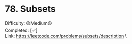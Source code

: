 # 78. Subsets

Difficulty: 🟡Medium🟡  \
Completed: [✅] \
Link: https://leetcode.com/problems/subsets/description \
